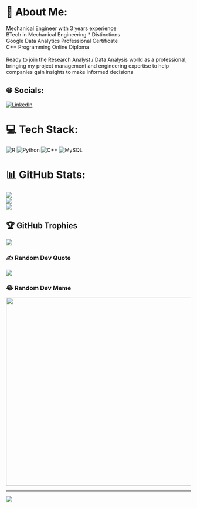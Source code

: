 # 💫 About Me:
Mechanical Engineer with 3 years experience<br>BTech in Mechanical Engineering * Distinctions<br>Google Data Analytics Professional Certificate<br>C++ Programming Online Diploma<br><br>Ready to join the Research Analyst / Data Analysis world as a professional, bringing my project management and engineering expertise to help companies gain insights to make informed decisions


## 🌐 Socials:
[![LinkedIn](https://img.shields.io/badge/LinkedIn-%230077B5.svg?logo=linkedin&logoColor=white)](https://linkedin.com/in/https://www.linkedin.com/in/tshifhiwa-maimela-468000109) 

# 💻 Tech Stack:
![R](https://img.shields.io/badge/r-%23276DC3.svg?style=for-the-badge&logo=r&logoColor=white) ![Python](https://img.shields.io/badge/python-3670A0?style=for-the-badge&logo=python&logoColor=ffdd54) ![C++](https://img.shields.io/badge/c++-%2300599C.svg?style=for-the-badge&logo=c%2B%2B&logoColor=white) ![MySQL](https://img.shields.io/badge/mysql-%2300f.svg?style=for-the-badge&logo=mysql&logoColor=white)
# 📊 GitHub Stats:
![](https://github-readme-stats.vercel.app/api?username=MaimelaT&theme=buefy&hide_border=false&include_all_commits=true&count_private=true)<br/>
![](https://github-readme-streak-stats.herokuapp.com/?user=MaimelaT&theme=buefy&hide_border=false)<br/>
![](https://github-readme-stats.vercel.app/api/top-langs/?username=MaimelaT&theme=buefy&hide_border=false&include_all_commits=true&count_private=true&layout=compact)

## 🏆 GitHub Trophies
![](https://github-profile-trophy.vercel.app/?username=MaimelaT&theme=juicyfresh&no-frame=false&no-bg=false&margin-w=4)

### ✍️ Random Dev Quote
![](https://quotes-github-readme.vercel.app/api?type=horizontal&theme=merko)

### 😂 Random Dev Meme
<img src="https://rm.up.railway.app/" width="512px"/>

---
[![](https://visitcount.itsvg.in/api?id=MaimelaT&icon=7&color=12)](https://visitcount.itsvg.in)
